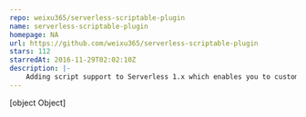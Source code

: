 ```yaml
---
repo: weixu365/serverless-scriptable-plugin
name: serverless-scriptable-plugin
homepage: NA
url: https://github.com/weixu365/serverless-scriptable-plugin
stars: 112
starredAt: 2016-11-29T02:02:10Z
description: |-
    Adding script support to Serverless 1.x which enables you to customize Serverless behavior without writing a plugin.
---
```


[object Object]
